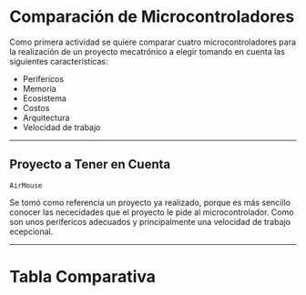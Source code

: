 # Comparación de Microcontroladores

Como primera actividad se quiere comparar cuatro microcontroladores para la realización de un proyecto mecatrónico a elegir tomando en cuenta las siguientes características:

- Perifericos
- Memoria
- Ecosistema
- Costos
- Arquitectura
- Velocidad de trabajo
  
---

## Proyecto a Tener en Cuenta

`AirMouse`

Se tomó como referencia un proyecto ya realizado, porque es más sencillo conocer las nececidades que el proyecto le pide al microcontrolador. Como son unos perifericos adecuados y principalmente una velocidad de trabajo ecepcional.

---

# Tabla Comparativa


